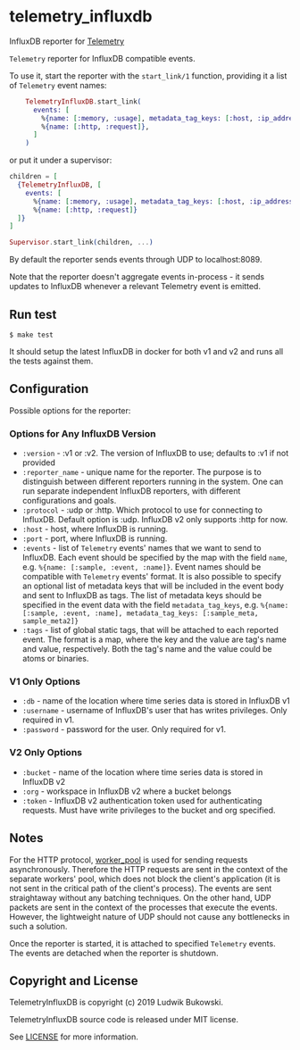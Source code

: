 # telemetry_influxdb
InfluxDB reporter for [Telemetry](https://github.com/beam-telemetry/telemetry)

`Telemetry` reporter for InfluxDB compatible events.

  To use it, start the reporter with the `start_link/1` function, providing it a list of
  `Telemetry` event names:

  ```elixir
      TelemetryInfluxDB.start_link(
        events: [
          %{name: [:memory, :usage], metadata_tag_keys: [:host, :ip_address]},
          %{name: [:http, :request]},
        ]
      )
  ```

  or put it under a supervisor:

  ```elixir
  children = [
    {TelemetryInfluxDB, [
      events: [
        %{name: [:memory, :usage], metadata_tag_keys: [:host, :ip_address]},
        %{name: [:http, :request]}
    ]}
  ]

  Supervisor.start_link(children, ...)
  ```

  By default the reporter sends events through UDP to localhost:8089.

  Note that the reporter doesn't aggregate events in-process - it sends updates to InfluxDB
  whenever a relevant Telemetry event is emitted.

## Run test
```
$ make test
```

It should setup the latest InfluxDB in docker for both v1 and v2 and runs all the tests against them.

## Configuration

Possible options for the reporter:

### Options for Any InfluxDB Version
 - `:version` - :v1 or :v2. The version of InfluxDB to use; defaults to :v1 if not provided
 - `:reporter_name` - unique name for the reporter. The purpose is to distinguish between different reporters running in the system.
    One can run separate independent InfluxDB reporters, with different configurations and goals.
 - `:protocol` - :udp or :http. Which protocol to use for connecting to InfluxDB. Default option is :udp. InfluxDB v2 only supports :http for now.
 - `:host` - host, where InfluxDB is running.
 - `:port` - port, where InfluxDB is running.
 - `:events` - list of `Telemetry` events' names that we want to send to InfluxDB.
    Each event should be specified by the map with the field `name`, e.g. `%{name: [:sample, :event, :name]}`.
    Event names should be compatible with `Telemetry` events' format.
    It is also possible to specify an optional list of metadata keys that will be included in the event body and sent to InfluxDB as tags.
    The list of metadata keys should be specified in the event data with the field `metadata_tag_keys`, e.g. `%{name: [:sample, :event, :name], metadata_tag_keys: [:sample_meta, sample_meta2]}`
 - `:tags` - list of global static tags, that will be attached to each reported event. The format is a map,
    where the key and the value are tag's name and value, respectively.
    Both the tag's name and the value could be atoms or binaries.
### V1 Only Options
 - `:db` - name of the location where time series data is stored in InfluxDB v1
 - `:username` - username of InfluxDB's user that has writes privileges. Only required in v1.
 - `:password` - password for the user. Only required for v1.
### V2 Only Options
 - `:bucket` - name of the location where time series data is stored in InfluxDB v2
 - `:org` -  workspace in InfluxDB v2 where a bucket belongs
 - `:token` - InfluxDB v2 authentication token used for authenticating requests. Must have write privileges to the bucket and org specified.

## Notes

For the HTTP protocol, [worker_pool](https://github.com/inaka/worker_pool) is used for sending requests asynchronously.
Therefore the HTTP requests are sent in the context of the separate workers' pool, which does not block the client's application
(it is not sent in the critical path of the client's process).
The events are sent straightaway without any batching techniques.
On the other hand, UDP packets are sent in the context of the processes that execute the events.
However, the lightweight nature of UDP should not cause any bottlenecks in such a solution.

Once the reporter is started, it is attached to specified `Telemetry` events.
The events are detached when the reporter is shutdown.

## Copyright and License

TelemetryInfluxDB is copyright (c) 2019 Ludwik Bukowski.

TelemetryInfluxDB source code is released under MIT license.

See [LICENSE](LICENSE) for more information.
